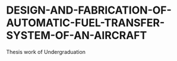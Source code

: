 # DESIGN-AND-FABRICATION-OF-AUTOMATIC-FUEL-TRANSFER-SYSTEM-OF-AN-AIRCRAFT
Thesis work of Undergraduation

